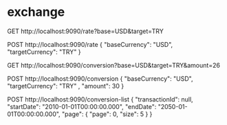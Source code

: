 # exchange
GET http://localhost:9090/rate?base=USD&target=TRY

POST http://localhost:9090/rate
{
    "baseCurrency": "USD",
    "targetCurrency": "TRY"
}

GET http://localhost:9090/conversion?base=USD&target=TRY&amount=26

POST http://localhost:9090/conversion
{
    "baseCurrency": "USD",
    "targetCurrency": "TRY"    ,
    "amount": 30
}

POST http://localhost:9090/conversion-list
{
    "transactionId": null,
    "startDate": "2010-01-01T00:00:00.000",
    "endDate": "2050-01-01T00:00:00.000",
    "page": {
            "page": 0,
            "size": 5
        }
}
